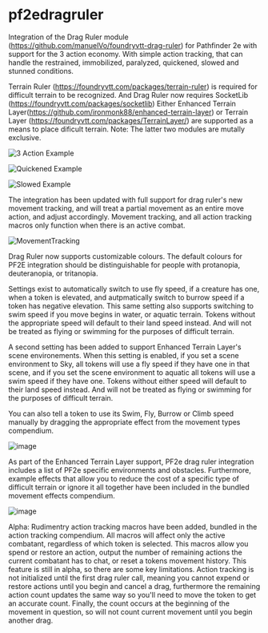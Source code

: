 # pf2edragruler

Integration of the Drag Ruler module (https://github.com/manuelVo/foundryvtt-drag-ruler) for Pathfinder 2e with support for the 3 action economy. 
With simple action tracking, that can handle the restrained, immobilized, paralyzed, quickened, slowed and stunned conditions. 

Terrain Ruler (https://foundryvtt.com/packages/terrain-ruler) is required for difficult terrain to be recognized. And Drag Ruler now requires SocketLib (https://foundryvtt.com/packages/socketlib)
Either Enhanced Terrain Layer(https://github.com/ironmonk88/enhanced-terrain-layer) or Terrain Layer (https://foundryvtt.com/packages/TerrainLayer/) are supported as a means to place dificult terrain. Note: The latter two modules are mutally exclusive. 

![3 Action Example](https://imgur.com/fqtgojg.png)

![Quickened Example](https://imgur.com/z0Fo1Da.png)

![Slowed Example](https://imgur.com/49ZJDF6.png)

The integration has been updated with full support for drag ruler's new movement tracking, and will treat a partial movement as an entire move action, and adjust accordingly. Movement tracking, and all action tracking macros only function when there is an active combat.

![MovementTracking](https://user-images.githubusercontent.com/74130268/116287355-87f17200-a74d-11eb-95fb-4d6ba20c7fb3.gif)

Drag Ruler now supports customizable colours. The default colours for PF2E integration should be distinguishable for people with protanopia, deuteranopia, or tritanopia.

Settings exist to automatically switch to use fly speed, if a creature has one, when a token is elevated, and autpmatically switch to burrow speed if a token has negative elevation. This same setting also supports switching to swim speed if you move begins in water, or aquatic terrain. Tokens without the appropriate speed will default to their land speed instead. And will not be treated as flying or swimming for the purposes of difficult terrain. 

A second setting has been added to support Enhanced Terrain Layer's  scene environements. When this setting is enabled, if you set a scene environment to Sky, all tokens will use a fly speed if they have one in that scene, and if you set the scene environment to aquatic all tokens will use a swim speed if they have one. Tokens without either speed will default to their land speed instead. And will not be treated as flying or swimming for the purposes of difficult terrain.

You can also tell a token to use its Swim, Fly, Burrow or Climb speed manually by dragging the appropriate effect from the movement types compendium.

![image](https://user-images.githubusercontent.com/74130268/116287549-c8e98680-a74d-11eb-83ee-5e1d13039413.png)

As part of the Enhanced Terrain Layer support, PF2e drag ruler integration includes a list of PF2e specific environments and obstacles. Furthermore, example effects that allow you to reduce the cost of a specific type of difficult terrain or ignore it all together have been included in the bundled movement effects compendium. 

![image](https://user-images.githubusercontent.com/74130268/116287823-1960e400-a74e-11eb-8338-774d04142b6b.png)


Alpha: Rudimentry action tracking macros have been added, bundled in the action tracking compendium. All macros will affect only the active combatant, regardless of which token is selected. This macros allow you spend or restore an action, output the number of remaining actions the current combatant has to chat, or reset a tokens movement history. This feature is still in alpha, so there are some key limitations. Action tracking is not initialized until the first drag ruler call, meaning you cannot expend or restore actions until you begin and cancel a drag, furthermore the remaining action count updates the same way so you'll need to move the token to get an accurate count. Finally, the count occurs at the beginning of the movement in question, so will not count current movement until you begin another drag. 

